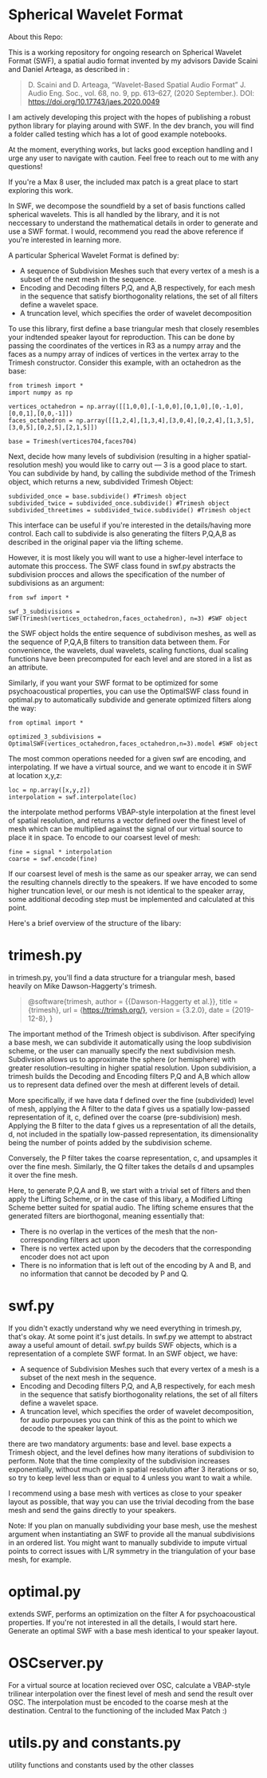 # Spherical Wavelet Format

About this Repo:

This is a working repository for ongoing research on Spherical Wavelet Format (SWF), a spatial audio format invented by my advisors Davide Scaini and Daniel Arteaga, as described in :

> D. Scaini and D. Arteaga, “Wavelet-Based Spatial Audio Format” J. Audio Eng. Soc., vol. 68, no. 9, pp. 613–627, (2020 September.). DOI: https://doi.org/10.17743/jaes.2020.0049

I am actively developing this project with the hopes of publishing a robust python library for playing around with SWF. In the dev branch, you will find a folder called testing which has a lot of good example notebooks. 

At the moment, everything works, but lacks good exception handling and I urge any user to navigate with caution. Feel free to reach out to me with any questions!

If you're a Max 8 user, the included max patch is a great place to start exploring this work. 

In SWF, we decompose the soundfield by a set of basis functions called spherical wavelets. This is all handled by the library, and it is not neccessary to understand the mathematical details in order to generate and use a SWF format. I would, recommend you read the above reference if you're interested in learning more.

A particular Spherical Wavelet Format is defined by:
* A sequence of Subdivision Meshes such that every vertex of a mesh is a subset of the next mesh in the sequence.
* Encoding and Decoding filters P,Q, and A,B respectively, for each mesh in the sequence that satisfy biorthogonality relations, the set of all filters define a wavelet space.
* A truncation level, which specifies the order of wavelet decomposition


To use this library, first define a base triangular mesh that closely resembles your indtended speaker layout for reproduction. This can be done by passing the coordinates of the vertices in R3 as a numpy array and the faces as a numpy array of indices of vertices in the vertex array to the Trimesh constructor. Consider this example, with an octahedron as the base:

```
from trimesh import * 
import numpy as np

vertices_octahedron = np.array([[1,0,0],[-1,0,0],[0,1,0],[0,-1,0],[0,0,1],[0,0,-1]])
faces_octahedron = np.array([[1,2,4],[1,3,4],[3,0,4],[0,2,4],[1,3,5],[3,0,5],[0,2,5],[2,1,5]])

base = Trimesh(vertices704,faces704)
```

Next, decide how many levels of subdivision (resulting in a higher spatial-resolution mesh) you would like to carry out –– 3 is a good place to start. You can subdivide by hand, by calling the subdivide method of the Trimesh object, which returns a new, subdivided Trimesh Object:

```
subdivided_once = base.subdivide() #Trimesh object
subdivided_twice = subdivided_once.subdivide() #Trimesh object
subdivided_threetimes = subdivided_twice.subdivide() #Trimesh object
```

This interface can be useful if you're interested in the details/having more control. Each call to subdivide is also generating the filters P,Q,A,B as described in the original paper via the lifting scheme. 

However, it is most likely you will want to use a higher-level interface to automate this proccess. The SWF class found in swf.py abstracts the subdivision procces and allows the specification of the number of subdivisions as an argument:

```
from swf import *

swf_3_subdivisions = SWF(Trimesh(vertices_octahedron,faces_octahedron), n=3) #SWF object
```

the SWF object holds the entire sequence of subdivison meshes, as well as the sequence of P,Q,A,B filters to transition data between them. For convenience, the wavelets, dual wavelets, scaling functions, dual scaling functions have been precomputed for each level and are stored in a list as an attribute. 

Similarly, if you want your SWF format to be optimized for some psychoacoustical properties, you can use the OptimalSWF class found in optimal.py to automatically subdivide and generate optimized filters along the way:

```
from optimal import *

optimized_3_subdivisions = OptimalSWF(vertices_octahedron,faces_octahedron,n=3).model #SWF object
```

The most common operations needed for a given swf are encoding, and interpolating. If we have a virtual source, and we want to encode it in SWF at location x,y,z:

```
loc = np.array([x,y,z])
interpolation = swf.interpolate(loc)
```
the interpolate method performs VBAP-style interpolation at the finest level of spatial resolution, and returns a vector defined over the finest level of mesh which can be multiplied against the signal of our virtual source to place it in space. To encode to our coarsest level of mesh:

```
fine = signal * interpolation
coarse = swf.encode(fine)
```
If our coarsest level of mesh is the same as our speaker array, we can send the resulting channels directly to the speakers. If we have encoded to some higher truncation level, or our mesh is not identical to the speaker array, some additional decoding step must be implemented and calculated at this point.

Here's a brief overview of the structure of the libary:

# trimesh.py
in trimesh.py, you'll find a data structure for a triangular mesh, based heavily on Mike Dawson-Haggerty's trimesh.

> @software{trimesh,
	author = {{Dawson-Haggerty et al.}},
	title = {trimesh},
	url = {https://trimsh.org/},
	version = {3.2.0},
	date = {2019-12-8},
}

The important method of the Trimesh object is subdivison. After specifying a base mesh, we can subdivide it automatically using the loop subdivision scheme, or the user can manually specify the next subdivision mesh. Subdivsion allows us to approximate the sphere (or hemisphere) with greater resolution–resulting in higher spatial resolution. Upon subdivision, a trimesh builds the Decoding and Encoding filters P,Q and A,B which allow us to represent data defined over the mesh at different levels of detail. 

More specifically, if we have data f defined over the fine (subdivided) level of mesh, applying the A filter to the data f gives us a spatially low-passed representation of it, c, defined over the coarse (pre-subdivision) mesh. Applying the B filter to the data f gives us a representation of all the details, d, not included in the spatially low-passed representation, its dimensionality being the number of points added by the subdivision scheme. 

Conversely, the P filter takes the coarse representation, c, and upsamples it over the fine mesh. Similarly, the Q filter takes the details d and upsamples it over the fine mesh. 

Here, to generate P,Q,A and B, we start with a trivial set of filters and then apply the Lifting Scheme, or in the case of this libary, a Modified Lifting Scheme better suited for spatial audio. The lifting scheme ensures that the generated filters are biorthogonal, meaning essentially that:

* There is no overlap in the vertices of the mesh that the non-corresponding filters act upon
* There is no vertex acted upon by the decoders that the corresponding encoder does not act upon
* There is no information that is left out of the encoding by A and B, and no information that cannot be decoded by P and Q.

# swf.py

If you didn't exactly understand why we need everything in trimesh.py, that's okay. At some point it's just details. In swf.py we attempt to abstract away a useful amount of detail. swf.py builds SWF objects, which is a representation of a complete SWF format. In an SWF object, we have:

* A sequence of Subdivision Meshes such that every vertex of a mesh is a subset of the next mesh in the sequence.
* Encoding and Decoding filters P,Q, and A,B respectively, for each mesh in the sequence that satisfy biorthogonality relations, the set of all filters define a wavelet space.
* A truncation level, which specifies the order of wavelet decomposition, for audio purpouses you can think of this as the point to which we decode to the speaker layout.

there are two mandatory arguments: base and level. base expects a Trimesh object, and the level defines how many iterations of subdivision to perform. Note that the time complexity of the subdivision increases exponentially, without much gain in spatial resolution after 3 iterations or so, so try to keep level less than or equal to 4 unless you want to wait a while. 

I recommend using a base mesh with vertices as close to your speaker layout as possible, that way you can use the trivial decoding from the base mesh and send the gains directly to your speakers. 

Note: If you plan on manually subdividing your base mesh, use the meshest argument when instantiating an SWF to provide all the manual subdivisions in an ordered list. You might want to manually subdivide to impute virtual points to correct issues with L/R symmetry in the triangulation of your base mesh, for example. 

# optimal.py

extends SWF, performs an optimization on the filter A for psychoacoustical properties. If you're not interested in all the details, I would start here. Generate an optimal SWF with a base mesh identical to your speaker layout. 

# OSCserver.py 

For a virtual source at location recieved over OSC, calculate a VBAP-style trilinear interpolation over the finest level of mesh and send the result over OSC. The interpolation must be encoded to the coarse mesh at the destination. Central to the functioning of the included Max Patch :)

# utils.py and constants.py

utility functions and constants used by the other classes 


